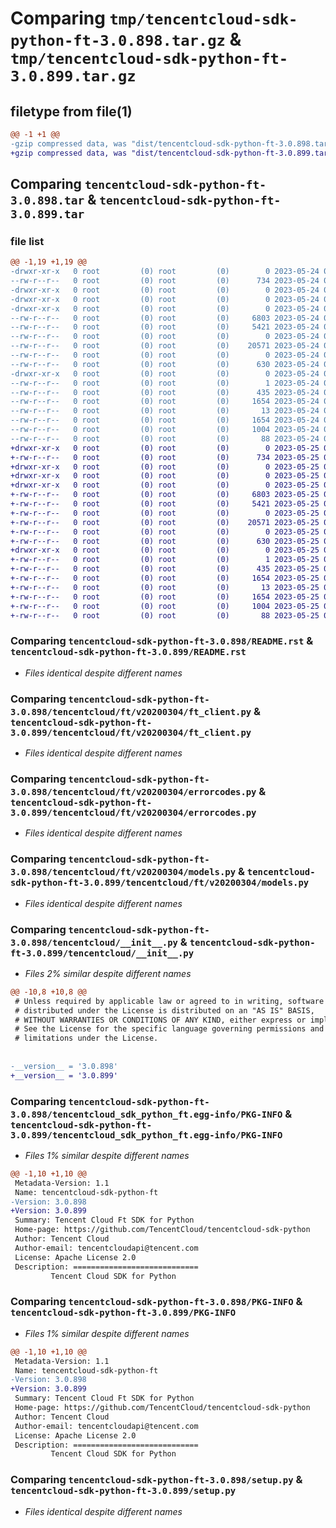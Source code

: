 # Comparing `tmp/tencentcloud-sdk-python-ft-3.0.898.tar.gz` & `tmp/tencentcloud-sdk-python-ft-3.0.899.tar.gz`

## filetype from file(1)

```diff
@@ -1 +1 @@
-gzip compressed data, was "dist/tencentcloud-sdk-python-ft-3.0.898.tar", last modified: Wed May 24 01:57:31 2023, max compression
+gzip compressed data, was "dist/tencentcloud-sdk-python-ft-3.0.899.tar", last modified: Thu May 25 00:27:20 2023, max compression
```

## Comparing `tencentcloud-sdk-python-ft-3.0.898.tar` & `tencentcloud-sdk-python-ft-3.0.899.tar`

### file list

```diff
@@ -1,19 +1,19 @@
-drwxr-xr-x   0 root         (0) root         (0)        0 2023-05-24 01:57:31.000000 tencentcloud-sdk-python-ft-3.0.898/
--rw-r--r--   0 root         (0) root         (0)      734 2023-05-24 01:57:31.000000 tencentcloud-sdk-python-ft-3.0.898/README.rst
-drwxr-xr-x   0 root         (0) root         (0)        0 2023-05-24 01:57:31.000000 tencentcloud-sdk-python-ft-3.0.898/tencentcloud/
-drwxr-xr-x   0 root         (0) root         (0)        0 2023-05-24 01:57:31.000000 tencentcloud-sdk-python-ft-3.0.898/tencentcloud/ft/
-drwxr-xr-x   0 root         (0) root         (0)        0 2023-05-24 01:57:31.000000 tencentcloud-sdk-python-ft-3.0.898/tencentcloud/ft/v20200304/
--rw-r--r--   0 root         (0) root         (0)     6803 2023-05-24 01:57:31.000000 tencentcloud-sdk-python-ft-3.0.898/tencentcloud/ft/v20200304/ft_client.py
--rw-r--r--   0 root         (0) root         (0)     5421 2023-05-24 01:57:31.000000 tencentcloud-sdk-python-ft-3.0.898/tencentcloud/ft/v20200304/errorcodes.py
--rw-r--r--   0 root         (0) root         (0)        0 2023-05-24 01:57:31.000000 tencentcloud-sdk-python-ft-3.0.898/tencentcloud/ft/v20200304/__init__.py
--rw-r--r--   0 root         (0) root         (0)    20571 2023-05-24 01:57:31.000000 tencentcloud-sdk-python-ft-3.0.898/tencentcloud/ft/v20200304/models.py
--rw-r--r--   0 root         (0) root         (0)        0 2023-05-24 01:57:31.000000 tencentcloud-sdk-python-ft-3.0.898/tencentcloud/ft/__init__.py
--rw-r--r--   0 root         (0) root         (0)      630 2023-05-24 01:57:31.000000 tencentcloud-sdk-python-ft-3.0.898/tencentcloud/__init__.py
-drwxr-xr-x   0 root         (0) root         (0)        0 2023-05-24 01:57:31.000000 tencentcloud-sdk-python-ft-3.0.898/tencentcloud_sdk_python_ft.egg-info/
--rw-r--r--   0 root         (0) root         (0)        1 2023-05-24 01:57:31.000000 tencentcloud-sdk-python-ft-3.0.898/tencentcloud_sdk_python_ft.egg-info/dependency_links.txt
--rw-r--r--   0 root         (0) root         (0)      435 2023-05-24 01:57:31.000000 tencentcloud-sdk-python-ft-3.0.898/tencentcloud_sdk_python_ft.egg-info/SOURCES.txt
--rw-r--r--   0 root         (0) root         (0)     1654 2023-05-24 01:57:31.000000 tencentcloud-sdk-python-ft-3.0.898/tencentcloud_sdk_python_ft.egg-info/PKG-INFO
--rw-r--r--   0 root         (0) root         (0)       13 2023-05-24 01:57:31.000000 tencentcloud-sdk-python-ft-3.0.898/tencentcloud_sdk_python_ft.egg-info/top_level.txt
--rw-r--r--   0 root         (0) root         (0)     1654 2023-05-24 01:57:31.000000 tencentcloud-sdk-python-ft-3.0.898/PKG-INFO
--rw-r--r--   0 root         (0) root         (0)     1004 2023-05-24 01:57:31.000000 tencentcloud-sdk-python-ft-3.0.898/setup.py
--rw-r--r--   0 root         (0) root         (0)       88 2023-05-24 01:57:31.000000 tencentcloud-sdk-python-ft-3.0.898/setup.cfg
+drwxr-xr-x   0 root         (0) root         (0)        0 2023-05-25 00:27:20.000000 tencentcloud-sdk-python-ft-3.0.899/
+-rw-r--r--   0 root         (0) root         (0)      734 2023-05-25 00:27:20.000000 tencentcloud-sdk-python-ft-3.0.899/README.rst
+drwxr-xr-x   0 root         (0) root         (0)        0 2023-05-25 00:27:20.000000 tencentcloud-sdk-python-ft-3.0.899/tencentcloud/
+drwxr-xr-x   0 root         (0) root         (0)        0 2023-05-25 00:27:20.000000 tencentcloud-sdk-python-ft-3.0.899/tencentcloud/ft/
+drwxr-xr-x   0 root         (0) root         (0)        0 2023-05-25 00:27:20.000000 tencentcloud-sdk-python-ft-3.0.899/tencentcloud/ft/v20200304/
+-rw-r--r--   0 root         (0) root         (0)     6803 2023-05-25 00:27:20.000000 tencentcloud-sdk-python-ft-3.0.899/tencentcloud/ft/v20200304/ft_client.py
+-rw-r--r--   0 root         (0) root         (0)     5421 2023-05-25 00:27:20.000000 tencentcloud-sdk-python-ft-3.0.899/tencentcloud/ft/v20200304/errorcodes.py
+-rw-r--r--   0 root         (0) root         (0)        0 2023-05-25 00:27:20.000000 tencentcloud-sdk-python-ft-3.0.899/tencentcloud/ft/v20200304/__init__.py
+-rw-r--r--   0 root         (0) root         (0)    20571 2023-05-25 00:27:20.000000 tencentcloud-sdk-python-ft-3.0.899/tencentcloud/ft/v20200304/models.py
+-rw-r--r--   0 root         (0) root         (0)        0 2023-05-25 00:27:20.000000 tencentcloud-sdk-python-ft-3.0.899/tencentcloud/ft/__init__.py
+-rw-r--r--   0 root         (0) root         (0)      630 2023-05-25 00:27:20.000000 tencentcloud-sdk-python-ft-3.0.899/tencentcloud/__init__.py
+drwxr-xr-x   0 root         (0) root         (0)        0 2023-05-25 00:27:20.000000 tencentcloud-sdk-python-ft-3.0.899/tencentcloud_sdk_python_ft.egg-info/
+-rw-r--r--   0 root         (0) root         (0)        1 2023-05-25 00:27:20.000000 tencentcloud-sdk-python-ft-3.0.899/tencentcloud_sdk_python_ft.egg-info/dependency_links.txt
+-rw-r--r--   0 root         (0) root         (0)      435 2023-05-25 00:27:20.000000 tencentcloud-sdk-python-ft-3.0.899/tencentcloud_sdk_python_ft.egg-info/SOURCES.txt
+-rw-r--r--   0 root         (0) root         (0)     1654 2023-05-25 00:27:20.000000 tencentcloud-sdk-python-ft-3.0.899/tencentcloud_sdk_python_ft.egg-info/PKG-INFO
+-rw-r--r--   0 root         (0) root         (0)       13 2023-05-25 00:27:20.000000 tencentcloud-sdk-python-ft-3.0.899/tencentcloud_sdk_python_ft.egg-info/top_level.txt
+-rw-r--r--   0 root         (0) root         (0)     1654 2023-05-25 00:27:20.000000 tencentcloud-sdk-python-ft-3.0.899/PKG-INFO
+-rw-r--r--   0 root         (0) root         (0)     1004 2023-05-25 00:27:20.000000 tencentcloud-sdk-python-ft-3.0.899/setup.py
+-rw-r--r--   0 root         (0) root         (0)       88 2023-05-25 00:27:20.000000 tencentcloud-sdk-python-ft-3.0.899/setup.cfg
```

### Comparing `tencentcloud-sdk-python-ft-3.0.898/README.rst` & `tencentcloud-sdk-python-ft-3.0.899/README.rst`

 * *Files identical despite different names*

### Comparing `tencentcloud-sdk-python-ft-3.0.898/tencentcloud/ft/v20200304/ft_client.py` & `tencentcloud-sdk-python-ft-3.0.899/tencentcloud/ft/v20200304/ft_client.py`

 * *Files identical despite different names*

### Comparing `tencentcloud-sdk-python-ft-3.0.898/tencentcloud/ft/v20200304/errorcodes.py` & `tencentcloud-sdk-python-ft-3.0.899/tencentcloud/ft/v20200304/errorcodes.py`

 * *Files identical despite different names*

### Comparing `tencentcloud-sdk-python-ft-3.0.898/tencentcloud/ft/v20200304/models.py` & `tencentcloud-sdk-python-ft-3.0.899/tencentcloud/ft/v20200304/models.py`

 * *Files identical despite different names*

### Comparing `tencentcloud-sdk-python-ft-3.0.898/tencentcloud/__init__.py` & `tencentcloud-sdk-python-ft-3.0.899/tencentcloud/__init__.py`

 * *Files 2% similar despite different names*

```diff
@@ -10,8 +10,8 @@
 # Unless required by applicable law or agreed to in writing, software
 # distributed under the License is distributed on an "AS IS" BASIS,
 # WITHOUT WARRANTIES OR CONDITIONS OF ANY KIND, either express or implied.
 # See the License for the specific language governing permissions and
 # limitations under the License.
 
 
-__version__ = '3.0.898'
+__version__ = '3.0.899'
```

### Comparing `tencentcloud-sdk-python-ft-3.0.898/tencentcloud_sdk_python_ft.egg-info/PKG-INFO` & `tencentcloud-sdk-python-ft-3.0.899/tencentcloud_sdk_python_ft.egg-info/PKG-INFO`

 * *Files 1% similar despite different names*

```diff
@@ -1,10 +1,10 @@
 Metadata-Version: 1.1
 Name: tencentcloud-sdk-python-ft
-Version: 3.0.898
+Version: 3.0.899
 Summary: Tencent Cloud Ft SDK for Python
 Home-page: https://github.com/TencentCloud/tencentcloud-sdk-python
 Author: Tencent Cloud
 Author-email: tencentcloudapi@tencent.com
 License: Apache License 2.0
 Description: ============================
         Tencent Cloud SDK for Python
```

### Comparing `tencentcloud-sdk-python-ft-3.0.898/PKG-INFO` & `tencentcloud-sdk-python-ft-3.0.899/PKG-INFO`

 * *Files 1% similar despite different names*

```diff
@@ -1,10 +1,10 @@
 Metadata-Version: 1.1
 Name: tencentcloud-sdk-python-ft
-Version: 3.0.898
+Version: 3.0.899
 Summary: Tencent Cloud Ft SDK for Python
 Home-page: https://github.com/TencentCloud/tencentcloud-sdk-python
 Author: Tencent Cloud
 Author-email: tencentcloudapi@tencent.com
 License: Apache License 2.0
 Description: ============================
         Tencent Cloud SDK for Python
```

### Comparing `tencentcloud-sdk-python-ft-3.0.898/setup.py` & `tencentcloud-sdk-python-ft-3.0.899/setup.py`

 * *Files identical despite different names*

